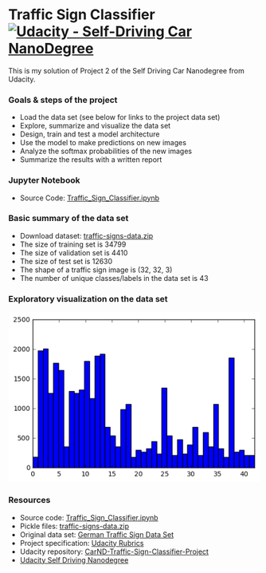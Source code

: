# Traffic Sign Classifier [![Udacity - Self-Driving Car NanoDegree](https://s3.amazonaws.com/udacity-sdc/github/shield-carnd.svg)](http://www.udacity.com/drive)

This is my solution of Project 2 of the Self Driving Car Nanodegree from Udacity.  

### Goals & steps of the project
* Load the data set (see below for links to the project data set)
* Explore, summarize and visualize the data set
* Design, train and test a model architecture
* Use the model to make predictions on new images
* Analyze the softmax probabilities of the new images
* Summarize the results with a written report

### Jupyter Notebook

* Source Code: [Traffic_Sign_Classifier.ipynb](https://github.com/frankkanis/CarND-Traffic-Sign-Classifier-Project/blob/master/Traffic_Sign_Classifier.ipynb)

### Basic summary of the data set

* Download dataset: [traffic-signs-data.zip](https://d17h27t6h515a5.cloudfront.net/topher/2017/February/5898cd6f_traffic-signs-data/traffic-signs-data.zip)
* The size of training set is 34799
* The size of validation set is 4410
* The size of test set is 12630
* The shape of a traffic sign image is (32, 32, 3)
* The number of unique classes/labels in the data set is 43

### Exploratory visualization on the data set

![histogram](./images/histogram.png "histogram")

### Resources
* Source code: [Traffic_Sign_Classifier.ipynb](https://github.com/frankkanis/CarND-Traffic-Sign-Classifier-Project/blob/master/Traffic_Sign_Classifier.ipynb)
* Pickle files: [traffic-signs-data.zip](https://d17h27t6h515a5.cloudfront.net/topher/2017/February/5898cd6f_traffic-signs-data/traffic-signs-data.zip)
* Original data set: [German Traffic Sign Data Set](http://benchmark.ini.rub.de/?section=gtsrb&subsection=dataset)
* Project specification: [Udacity Rubrics](https://review.udacity.com/#!/rubrics/481/view)
* Udacity repository: [CarND-Traffic-Sign-Classifier-Project](https://github.com/udacity/CarND-Traffic-Sign-Classifier-Project)
* [Udacity Self Driving Nanodegree](http://www.udacity.com/drive)
